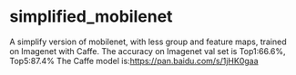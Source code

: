 # simplified_mobilenet
A simplify version of mobilenet, with less group and feature maps, trained on Imagenet with Caffe.
The accuracy on Imagenet val set is Top1:66.6%, Top5:87.4%
The Caffe model is:https://pan.baidu.com/s/1jHK0gaa
